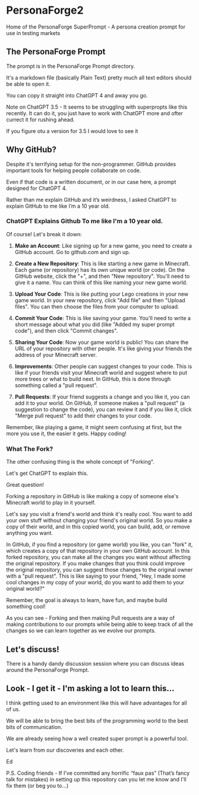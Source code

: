 # PersonaForge2
 Home of the PersonaForge SuperPrompt -  A persona creation prompt for use in testing markets

## The PersonaForge Prompt

The prompt is in the PersonaForge Prompt directory.

It's a markdown file (basically Plain Text) pretty much all text editors should be able to open it. 

You can copy it straight into ChatGPT 4 and away you go.

Note on ChatGPT 3.5 - It seems to be struggling with superpropts like this recently. It can do it, you just have to work with ChatGPT more and ofter currect it for rushing ahead.

If you figure otu a version for 3.5 I would love to see it

## Why GitHub?

Despite it's terrifying setup for the non-programmer. GitHub provides important tools for helping people collaborate on code.

Even if that code is a written document, or in our case here, a prompt designed for ChatGPT 4.

Rather than me explain GitHub and it’s weirdness, I asked ChatGPT to explain GitHub to me like I’m a 10 year old.

### ChatGPT Explains Github To me like I'm a 10 year old.

Of course! Let's break it down:

1. **Make an Account**: Like signing up for a new game, you need to create a GitHub account. Go to github.com and sign up. 

2. **Create a New Repository**: This is like starting a new game in Minecraft. Each game (or repository) has its own unique world (or code). On the GitHub website, click the "+", and then "New repository". You'll need to give it a name. You can think of this like naming your new game world.

3. **Upload Your Code**: This is like putting your Lego creations in your new game world. In your new repository, click "Add file" and then "Upload files". You can then choose the files from your computer to upload.

4. **Commit Your Code**: This is like saving your game. You'll need to write a short message about what you did (like "Added my super prompt code"), and then click "Commit changes".

5. **Sharing Your Code**: Now your game world is public! You can share the URL of your repository with other people. It's like giving your friends the address of your Minecraft server. 

6. **Improvements**: Other people can suggest changes to your code. This is like if your friends visit your Minecraft world and suggest where to put more trees or what to build next. In GitHub, this is done through something called a "pull request". 

7. **Pull Requests**: If your friend suggests a change and you like it, you can add it to your world. On GitHub, if someone makes a "pull request" (a suggestion to change the code), you can review it and if you like it, click "Merge pull request" to add their changes to your code. 

Remember, like playing a game, it might seem confusing at first, but the more you use it, the easier it gets. Happy coding!

### What The Fork?

The other confusing thing is the whole concept of "Forking".

Let's get ChatGPT to explain this.

Great question! 

Forking a repository in GitHub is like making a copy of someone else's Minecraft world to play in it yourself. 

Let's say you visit a friend's world and think it's really cool. You want to add your own stuff without changing your friend's original world. So you make a copy of their world, and in this copied world, you can build, add, or remove anything you want. 

In GitHub, if you find a repository (or game world) you like, you can "fork" it, which creates a copy of that repository in your own GitHub account. In this forked repository, you can make all the changes you want without affecting the original repository. If you make changes that you think could improve the original repository, you can suggest those changes to the original owner with a "pull request". This is like saying to your friend, "Hey, I made some cool changes in my copy of your world, do you want to add them to your original world?" 

Remember, the goal is always to learn, have fun, and maybe build something cool!

As you can see - Forking and then making Pull requests are a way of making contributions to our prompts while being able to keep track of all the changes so we can learn together as we evolve our prompts.

## Let's discuss!

There is a handy dandy discussion session where you can discuss ideas around the PersonaForge Prompt.

## Look - I get it - I'm asking a lot to learn this...

I think getting used to an environment like this will have advantages for all of us.

We will be able to bring the best bits of the programming world to the best bits of communication. 

We are already seeing how a well created super prompt is a powerful tool.

Let's learn from our discoveries and each other.

Ed

P.S. Coding friends - If I've committed any horrific “faux pas” (That’s fancy talk for mistakes) in setting up this repository can you let me know and I'll fix them (or beg you to…)